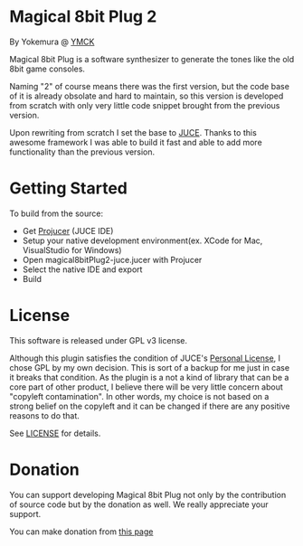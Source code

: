 # Magical 8bit Plug 2
By Yokemura @ [YMCK](http://ymck.net/)

Magical 8bit Plug is a software synthesizer to generate the tones like the old 8bit game consoles.

Naming "2" of course means there was the first version, but the code base of it is already obsolate and hard to maintain, so this version is developed from scratch with only very little code snippet brought from the previous version.

Upon rewriting from scratch I set the base to [JUCE](https://juce.com/). Thanks to this awesome framework I was able to build it fast and able to add more functionality than the previous version.



# Getting Started

To build from the source:

- Get [Projucer](https://shop.juce.com/get-juce) (JUCE IDE)
- Setup your native development environment(ex. XCode for Mac, VisualStudio for Windows)
- Open magical8bitPlug2-juce.jucer with Projucer
- Select the native IDE and export
- Build

# License

This software is released under GPL v3 license.

Although this plugin satisfies the condition of JUCE's [Personal License](https://juce.com/juce-5-license), I chose GPL by my own decision. This is sort of a backup for me just in case it breaks that condition. As the plugin is a not a kind of library that can be a core part of other product, I believe there will be very little concern about "copyleft contamination".
In other words, my choice is not based on a strong belief on the copyleft and it can be changed if there are any positive reasons to do that.

See [LICENSE](./LICENSE) for details.

# Donation

You can support developing Magical 8bit Plug not only by the contribution of source code but by the donation as well. We really appreciate your support.

You can make donation from [this page](http://ymck.net/download/magical8bitplug/index.html)
